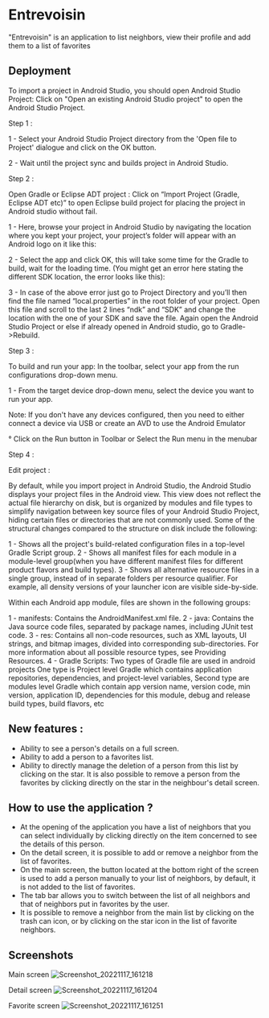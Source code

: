 
# Entrevoisin

"Entrevoisin" is an application to list neighbors, view their profile and add them to a list of favorites



## Deployment

To import a project in Android Studio, you should open Android Studio Project: Click on "Open an existing Android Studio project" to open the Android Studio Project.

 
Step 1 :

1 - Select your Android Studio Project directory from the 'Open file to Project' dialogue and click on the OK button.


2 - Wait until the project sync and builds project in Android Studio.


Step 2 :

Open Gradle or Eclipse ADT project : Click on “Import Project (Gradle, Eclipse ADT etc)” to open Eclipse build project for placing the project in Android studio without fail.

1 - Here, browse your project in Android Studio by navigating the location where you kept your project, your project’s folder will appear with an Android logo on it like this:

2 - Select the app and click OK, this will take some time for the Gradle to build, wait for the loading time. (You might get an error here stating the different SDK location, the error looks like this):

3 - In case of the above error just go to Project Directory and you’ll then find the file named “local.properties” in the root folder of your project. Open this file and scroll to the last 2 lines “ndk” and “SDK” and change the location with the one of your SDK and save the file.
Again open the Android Studio Project or else if already opened in Android studio, go to Gradle->Rebuild.


Step 3 :

To build and run your app: In the toolbar, select your app from the run configurations drop-down menu.

1 - From the target device drop-down menu, select the device you want to run your app.


Note: If you don't have any devices configured, then you need to either connect a device via USB or create an AVD to use the Android Emulator

° Click on the Run button in Toolbar or Select the Run menu in the menubar


Step 4 :

Edit project :

By default, while you import project in Android Studio, the Android Studio displays your project files in the Android view. This view does not reflect the actual file hierarchy on disk, but is organized by modules and file types to simplify navigation between key source files of your Android Studio Project, hiding certain files or directories that are not commonly used. Some of the structural changes compared to the structure on disk include the following:

1 - Shows all the project's build-related configuration files in a top-level Gradle Script group.
2 - Shows all manifest files for each module in a module-level group(when you have different manifest files for different product flavors and build types).
3 - Shows all alternative resource files in a single group, instead of in separate folders per resource qualifier. For example, all density versions of your launcher icon are visible side-by-side.

Within each Android app module, files are shown in the following groups:

1 - manifests: Contains the AndroidManifest.xml file.
2 - java: Contains the Java source code files, separated by package names, including JUnit test code.
3 - res: Contains all non-code resources, such as XML layouts, UI strings, and bitmap images, divided into corresponding sub-directories. For more information about all possible resource types, see Providing Resources.
4 - Gradle Scripts: Two types of Gradle file are used in android projects One type is Project level Gradle which contains application repositories, dependencies, and project-level variables, Second type are modules level Gradle which contain app version name, version code, min version, application ID, dependencies for this module, debug and release build types, build flavors, etc

## New features :

- Ability to see a person's details on a full screen.
- Ability to add a person to a favorites list.
- Ability to directly manage the deletion of a person from this list by clicking on the star.
It is also possible to remove a person from the favorites by clicking directly on the star in the neighbour's detail screen.

## How to use the application ?

- At the opening of the application you have a list of neighbors that you can select individually by clicking directly on the item concerned to see the details of this person.
- On the detail screen, it is possible to add or remove a neighbor from the list of favorites.
- On the main screen, the button located at the bottom right of the screen is used to add a person manually to your list of neighbors, by default, it is not added to the list of favorites.
- The tab bar allows you to switch between the list of all neighbors and that of neighbors put in favorites by the user.
- It is possible to remove a neighbor from the main list by clicking on the trash can icon, or by clicking on the star icon in the list of favorite neighbors.

## Screenshots

Main screen
![Screenshot_20221117_161218](https://user-images.githubusercontent.com/89270238/202485612-111eb23e-091c-4040-b258-4955e6ecdd50.png)

Detail screen
![Screenshot_20221117_161204](https://user-images.githubusercontent.com/89270238/202485562-b99e8b10-0202-4c8c-aea7-ff644de78b38.png)

Favorite screen
![Screenshot_20221117_161251](https://user-images.githubusercontent.com/89270238/202485623-9842696e-5fce-4f0d-a6e5-df2a7663ecaf.png)


